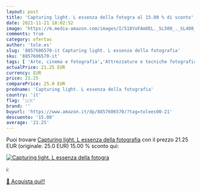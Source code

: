```yaml
---
layout: post
title: 'Capturing light. L essenza della fotogra al 15.00 % di sconto'
date: 2021-11-21 18:02:52
image: 'https://m.media-amazon.com/images/I/518YoFAmOEL._SL500_._SL400_.jpg'
comments: true
category: ofertas
author: 'tole.es'
slug: '8857606570-it Capturing light. L essenza della fotografia'
sku: '8857606570-it'
tags: [ 'Arte, cinema e fotografia','Attrezzature e tecniche fotografiche','Fotografia','Libri', ]
actualPrice: 21.25 EUR
currency: EUR
price: 21.25
comparePrice: 25.0 EUR
prodname: 'Capturing light. L essenza della fotografia'
country: 'it'
flag: '🇮🇹'
brand: ''
buyurl: 'https://www.amazon.it/dp/8857606570/?tag=tolees00-21'
descuento: '15.00'
average: '21.25'
---
```


Puoi trovare [Capturing light. L essenza della fotografia](https://www.amazon.it/dp/8857606570/?tag=tolees00-21) con il prezzo 21.25 EUR (originale: 25.0 EUR) 15.00 % sconto qui:

[![Capturing light. L essenza della fotogra](https://m.media-amazon.com/images/I/518YoFAmOEL._SL500_._SL400_.jpg)](https://www.amazon.it/dp/8857606570/?tag=tolees00-21)

ℹ️:


[🛒 Acquista qui!!](https://www.amazon.it/dp/8857606570/?tag=tolees00-21)
